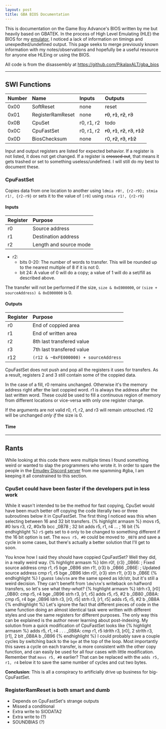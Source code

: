 ```yaml
---
layout: post
title: GBA BIOS Documentation
---
```


This is documentation on the Game Boy Advance's BIOS written by me but heavily based on GBATEK. In the process of High Level Emulating (HLE) the BIOS for my [emulator](https://github.com/KellanClark/ecnavdA-yoBemaG), I noticed a lack of information on timings and unexpedted/undefined output. This page seeks to merge previously known information with my notes/observations and hopefully be a useful resource for anyone else HLEing or using the BIOS.

All code is from the disassembly at <https://github.com/PikalaxALT/gba_bios>

---

## SWI Functions

Number | Name             | Inputs     | Outputs                       
:----- | :--------------- | :--------- | :-----------------------------
0x00   | SoftReset        | none       | reset                         
0x01   | RegisterRamReset | none       | ~~r0~~, ~~r1~~, ~~r2~~, ~~r3~~
0x0B   | CpuSet           | r0, r1, r2 | todo
0x0C   | CpuFastSet       | r0, r1, r2 | ~~r0~~, ~~r1~~, ~~r2~~, ~~r3~~, ~~r12~~
0x0D   | BiosChecksum     | none       | r0, ~~r2~~, ~~r3~~, ~~r12~~

Input and output registers are listed for expected behavior. If a register is not listed, it does not get changed. If a register is ~~crossed out~~, that means it gets trashed or set to something useless/undefined. I will still do my best to document these.

### CpuFastSet

Copies data from one location to another using `ldmia r0!, {r2-r9}; stmia r1!, {r2-r9}` or sets it to the value of `[r0]` using `stmia r1!, {r2-r9}`

#### Inputs

Register | Purpose
:------- | :------
r0       | Source address
r1       | Destination address
r2       | Length and source mode

- r2:
  - bits 0-20: The number of words to transfer. This will be rounded up to the nearest multiple of 8 if it is not 0.
  - bit 24: A value of 0 will do a copy; a value of 1 will do a set/fill as described above.

The transfer will not be performed if the size, `size & 0xE000000`, or `(size + sourceAddress) & 0xE000000` is 0.

#### Outputs

Register | Purpose
:------- | :------
r0       | End of coppied area
r1       | End of written area
r2       | 8th last transfered value
r3       | 7th last transfered value
r12      | `(r12 & ~0xFE000000) + sourceAddress`

CpuFastSet does not push and pop all the registers it uses for transfers. As a result, registers 2 and 3 still contain some of the coppied data.

In the case of a fill, r0 remains unchanged. Otherwise it's the memory address right after the last coppied word. r1 is always the address after the last written word. These could be used to fill a continuous region of memory from different locations or vice-versa with only one register change.

If the arguments are not valid r0, r1, r2, and r3 will remain untouched. r12 will be unchanged *only if* the size is 0.

#### Time

---

## Rants
While looking at this code there were multiple times I found something weird or wanted to slap the programmers who wrote it. In order to spare the people in the [Emudev Discord server](https://discord.gg/dkmJAes) from me spamming #gba, I am keeping it all constrained to this section.

### CpuSet could have been faster if the developers put in less work
While it wasn't intended to be the method for fast copying, CpuSet would have been much better off copying the code literally two or three subroutines below it in CpuFastSet. The first thing I noticed was this when selecting between 16 and 32 bit transfers.
{% highlight armasm %}
movs r5, #0
lsrs r3, r2, #0x1b
bcc _0B78 ; 32 bit
adds r5, r1, r4
... ; 16 bit
{% endhighlight %}
`r5` gets set to `0` only to be changed to something different if the 16 bit option is set. The `movs r5, #0` could be moved to `_0B78` and save a cycle in some cases, but there's actually a better solution that I'll get to soon.

You know how I said they should have coppied CpuFastSet? Well they did, in a really weird way.
{% highlight armasm %}
	ldm r0!, {r3}
_0B66: ; Fixed source address
  cmp r1, r5
	bge _0B96
	stm r1!, {r3}
	b _0B66
_0B6E: ; Updated source address
	cmp r1, r5
	bge _0B96
	ldm r0!, {r3}
	stm r1!, {r3}
	b _0B6E
{% endhighlight %}
I *guess* `ldm`/`stm` are the same speed as ldr/str, but it's still a weird decision. They can't benefit from `ldm`/`stm`'s writeback on halfword transfers, so let's see what they-*what?*
{% highlight armasm %}
	ldrh r3, [r0]
_0B80:
	cmp r5, r4
	bge _0B96
	strh r3, [r1, r5]
	adds r5, r5, #2
	b _0B80
_0B8A:
	cmp r5, r4
	bge _0B96
	ldrh r3, [r0, r5]
	strh r3, [r1, r5]
	adds r5, r5, #2
	b _0B8A
{% endhighlight %}
Let's ignore the fact that different pieces of code in the same function doing an almost identical task were written with different styles and use the same registers for different purposes. The only way this can be explained is the author never learning about post-indexing. My solution from a quick modification of CpuFastSet looks like
{% highlight armasm %}
    adds r5, r1, r4
. . .
_0B8A:
    cmp r1, r5
    ldrlth r3, [r0], 2
    strlth r3, [r1], 2
    blt _0B8A
    b _0B96
{% endhighlight %}
I could probably save a couple cycles by switching back to the `bge` at the top of the loop. Most importantly this saves a cycle on each transfer, is more consistent with the other copy function, and can easily be used for all four cases with little modification. Remember that `movs r5, #0` earlier? That can be replaced with the `adds r5, r1, r4` below it to save the same number of cycles and cut two bytes.

**Conclusion**: This is all a conspiracy to artificially drive up business for big-CpuFastSet.

### RegisterRamReset is both smart and dumb
- Depends on CpuFastSet's strange outputs
- Missed a conditional
- Extra write to SIODATA2
- Extra write to (?)
- SOUNDBIAS (?)
